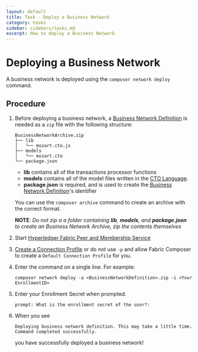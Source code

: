 ```yaml
---
layout: default
title: Task - Deploy a Business Network
category: tasks
sidebar: sidebars/tasks.md
excerpt: How to deploy a Business Network
---
```


# Deploying a Business Network
A business network is deployed using the `composer network deploy` command.

## Procedure
1. Before deploying a business network, a [Business Network Definition](../concepts/businessnetworkdefinition.md) is needed as a `zip` file with the following structure:

    ```
    BusinessNetworkArchive.zip
    ├── lib
    │   └── mozart.cto.js
    ├── models
    │   └── mozart.cto
    └── package.json
    ```

    -	**lib** contains all of the transactions processor functions
    -	**models** contains all of the model files written in the [CTO Language](../reference/cto_language.md).
    -	**package.json** is required, and is used to create the [Business Network Definition](../concepts/businessnetworkdefinition.md)'s identifier

    You can use the `composer archive` command to create an archive with the correct format.

    **NOTE**: *Do not zip a a folder containing **lib**, **models**, and **package.json** to create an Business Network Archive, zip the contents themselves*

2. Start [Hyperledger Fabric Peer and Membership Service](runtime-start.md)

3. [Create a Connection Profile](createconnectionprofile.md) or do *not* use `-p` and allow Fabric Composer to create a `Default Connection Profile` for you.

4. Enter the command on a single line. For example:

    `composer network deploy -a <BusinessNetworkDefinition>.zip -i <Your EnrollmentID>`

5. Enter your Enrollment Secret when prompted.

    `prompt: What is the enrollment secret of the user?:`

6. When you see

    ```
    Deploying business network definition. This may take a little time.
    Command completed successfully.
    ```
    you have successfully deployed a business network!
